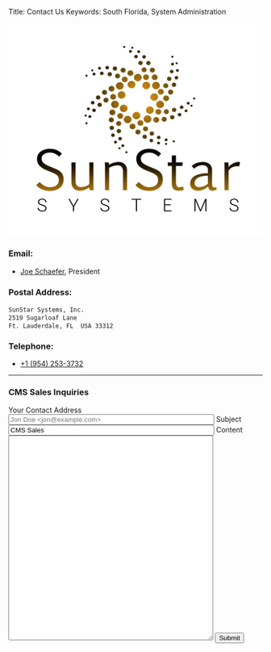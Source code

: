 Title: Contact Us
Keywords: South Florida, System Administration

![SunStar Systems](images/sunstarlogowhole.png)

### Email:

- [Joe Schaefer](mailto://joe@sunstarsys.com), President

### Postal Address:

    SunStar Systems, Inc.
    2519 Sugarloaf Lane
    Ft. Lauderdale, FL  USA 33312

### Telephone:

- [+1 (954) 253-3732](tel://1.954.253.3732/)


------------



### CMS Sales Inquiries

<form method="POST" action="/cgi-bin/inquiry.pl" class="form">
<label for="email">Your Contact Address</label>
<input name="email" class="form-control" style="width:400px" placeholder="Jon Doe <jon@example.com>" />
<label for="subject">Subject</label>
<input name="subject" class="form-control" value="CMS Sales"  style="width:400px"/>
<label for="content">Content</label>
<textarea name="content" class="form-control" style="width:400px; height:400px"></textarea>
<button name="submit" class="btn btn-outline-success" value=1 >Submit</button>
</form>